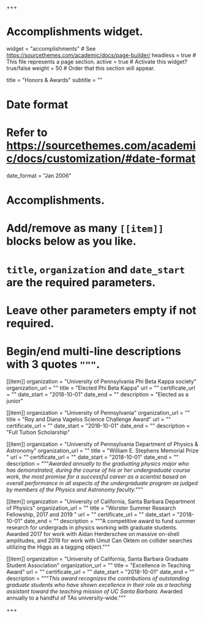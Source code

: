 +++
# Accomplishments widget.
widget = "accomplishments"  # See https://sourcethemes.com/academic/docs/page-builder/
headless = true  # This file represents a page section.
active = true  # Activate this widget? true/false
weight = 50  # Order that this section will appear.

title = "Honors & Awards"
subtitle = ""

# Date format
#   Refer to https://sourcethemes.com/academic/docs/customization/#date-format
date_format = "Jan 2006"

# Accomplishments.
#   Add/remove as many `[[item]]` blocks below as you like.
#   `title`, `organization` and `date_start` are the required parameters.
#   Leave other parameters empty if not required.
#   Begin/end multi-line descriptions with 3 quotes `"""`.

[[item]]
  organization = "University of Pennsylvania Phi Beta Kappa society"
  organization_url = ""
  title = "Elected Phi Beta Kappa"
  url = ""
  certificate_url = ""
  date_start = "2018-10-01"
  date_end = ""
  description = "Elected as a junior"

[[item]]
  organization = "University of Pennsylvania"
  organization_url = ""
  title = "Roy and Diana Vagelos Science Challenge Award"
  url = ""
  certificate_url = ""
  date_start = "2018-10-01"
  date_end = ""
  description = "Full Tuition Scholarship"

[[item]]
  organization = "University of Pennsylvania Department of Physics & Astronomy"
  organization_url = ""
  title = "William E. Stephens Memorial Prize "
  url = ""
  certificate_url = ""
  date_start = "2018-10-01"
  date_end = ""
  description = """*Awarded annually to the graduating physics major who has demonstrated, during the course of his or her undergraduate course work, the most promise for a successful career as a scientist based on overall performance in all aspects of the undergraduate program as judged by members of the Physics and Astronomy faculty.*"""

[[item]]
  organization = "University of California, Santa Barbara Department of Physics"
  organization_url = ""
  title = "Worster Summer Research Fellowship, 2017 and 2019 "
  url = ""
  certificate_url = ""
  date_start = "2018-10-01"
  date_end = ""
  description = """A competitive award to fund summer research for undergrads in physics working with graduate students. Awarded 2017 for work with Aidan Herderschee on massive on-shell amplitudes, and 2019 for work with Umut Can Oktem on collider searches utilizing the Higgs as a tagging object.""" 

[[item]]
  organization = "University of California, Santa Barbara Graduate Student Association"
  organization_url = ""
  title = "Excellence in Teaching Award"
  url = ""
  certificate_url = ""
  date_start = "2018-10-01"
  date_end = ""
  description = """*This award recognizes the contributions of outstanding graduate students who have shown excellence in their role as a teaching assistant toward the teaching mission of UC Santa Barbara.* Awarded annually to a handful of TAs university-wide.""" 

+++
